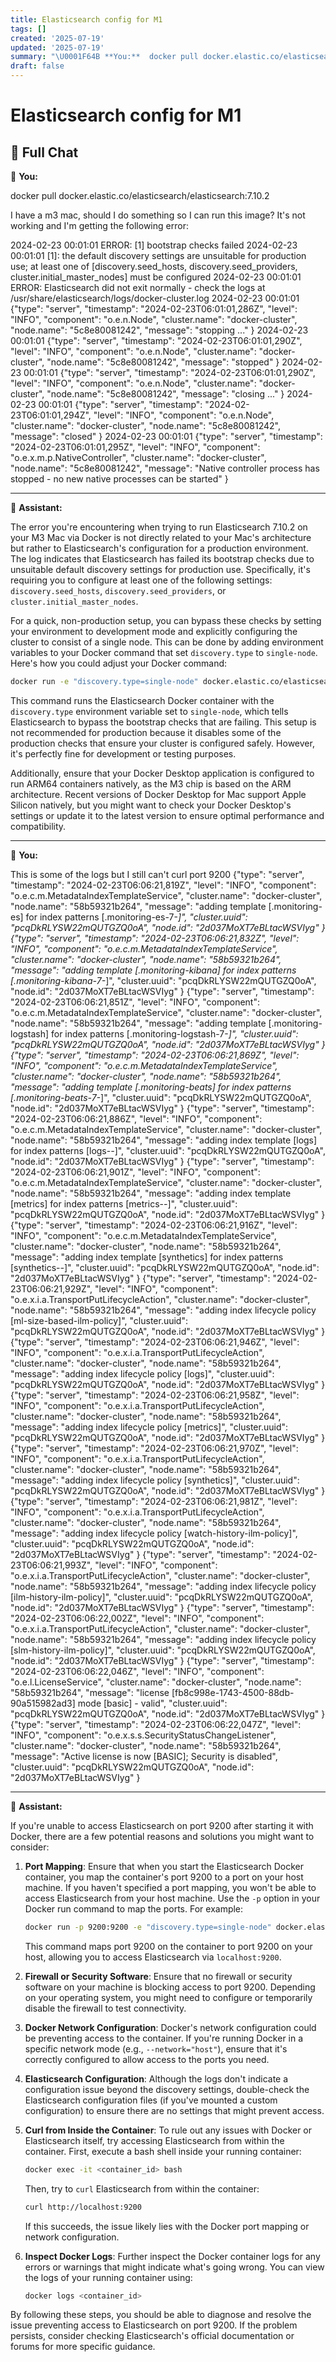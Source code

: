 ```yaml
---
title: Elasticsearch config for M1
tags: []
created: '2025-07-19'
updated: '2025-07-19'
summary: "\U0001F64B **You:**  docker pull docker.elastic.co/elasticsearch/elasticsearch:7.10.2"
draft: false
---
```


# Elasticsearch config for M1

## 🧠 Full Chat

🙋 **You:**

docker pull docker.elastic.co/elasticsearch/elasticsearch:7.10.2

I have a m3 mac, should I do something so I can run this image? It's not working and I'm getting the following error:

2024-02-23 00:01:01 ERROR: [1] bootstrap checks failed
2024-02-23 00:01:01 [1]: the default discovery settings are unsuitable for production use; at least one of [discovery.seed_hosts, discovery.seed_providers, cluster.initial_master_nodes] must be configured
2024-02-23 00:01:01 ERROR: Elasticsearch did not exit normally - check the logs at /usr/share/elasticsearch/logs/docker-cluster.log
2024-02-23 00:01:01 {"type": "server", "timestamp": "2024-02-23T06:01:01,286Z", "level": "INFO", "component": "o.e.n.Node", "cluster.name": "docker-cluster", "node.name": "5c8e80081242", "message": "stopping ..." }
2024-02-23 00:01:01 {"type": "server", "timestamp": "2024-02-23T06:01:01,290Z", "level": "INFO", "component": "o.e.n.Node", "cluster.name": "docker-cluster", "node.name": "5c8e80081242", "message": "stopped" }
2024-02-23 00:01:01 {"type": "server", "timestamp": "2024-02-23T06:01:01,290Z", "level": "INFO", "component": "o.e.n.Node", "cluster.name": "docker-cluster", "node.name": "5c8e80081242", "message": "closing ..." }
2024-02-23 00:01:01 {"type": "server", "timestamp": "2024-02-23T06:01:01,294Z", "level": "INFO", "component": "o.e.n.Node", "cluster.name": "docker-cluster", "node.name": "5c8e80081242", "message": "closed" }
2024-02-23 00:01:01 {"type": "server", "timestamp": "2024-02-23T06:01:01,295Z", "level": "INFO", "component": "o.e.x.m.p.NativeController", "cluster.name": "docker-cluster", "node.name": "5c8e80081242", "message": "Native controller process has stopped - no new native processes can be started" }

---

🤖 **Assistant:**

The error you're encountering when trying to run Elasticsearch 7.10.2 on your M3 Mac via Docker is not directly related to your Mac's architecture but rather to Elasticsearch's configuration for a production environment. The log indicates that Elasticsearch has failed its bootstrap checks due to unsuitable default discovery settings for production use. Specifically, it's requiring you to configure at least one of the following settings: `discovery.seed_hosts`, `discovery.seed_providers`, or `cluster.initial_master_nodes`.

For a quick, non-production setup, you can bypass these checks by setting your environment to development mode and explicitly configuring the cluster to consist of a single node. This can be done by adding environment variables to your Docker command that set `discovery.type` to `single-node`. Here's how you could adjust your Docker command:

```sh
docker run -e "discovery.type=single-node" docker.elastic.co/elasticsearch/elasticsearch:7.10.2
```

This command runs the Elasticsearch Docker container with the `discovery.type` environment variable set to `single-node`, which tells Elasticsearch to bypass the bootstrap checks that are failing. This setup is not recommended for production because it disables some of the production checks that ensure your cluster is configured safely. However, it's perfectly fine for development or testing purposes.

Additionally, ensure that your Docker Desktop application is configured to run ARM64 containers natively, as the M3 chip is based on the ARM architecture. Recent versions of Docker Desktop for Mac support Apple Silicon natively, but you might want to check your Docker Desktop's settings or update it to the latest version to ensure optimal performance and compatibility.

---

🙋 **You:**

This is some of the logs but I still can't curl port 9200
{"type": "server", "timestamp": "2024-02-23T06:06:21,819Z", "level": "INFO", "component": "o.e.c.m.MetadataIndexTemplateService", "cluster.name": "docker-cluster", "node.name": "58b59321b264", "message": "adding template [.monitoring-es] for index patterns [.monitoring-es-7-*]", "cluster.uuid": "pcqDkRLYSW22mQUTGZQ0oA", "node.id": "2d037MoXT7eBLtacWSVIyg"  }
{"type": "server", "timestamp": "2024-02-23T06:06:21,832Z", "level": "INFO", "component": "o.e.c.m.MetadataIndexTemplateService", "cluster.name": "docker-cluster", "node.name": "58b59321b264", "message": "adding template [.monitoring-kibana] for index patterns [.monitoring-kibana-7-*]", "cluster.uuid": "pcqDkRLYSW22mQUTGZQ0oA", "node.id": "2d037MoXT7eBLtacWSVIyg"  }
{"type": "server", "timestamp": "2024-02-23T06:06:21,851Z", "level": "INFO", "component": "o.e.c.m.MetadataIndexTemplateService", "cluster.name": "docker-cluster", "node.name": "58b59321b264", "message": "adding template [.monitoring-logstash] for index patterns [.monitoring-logstash-7-*]", "cluster.uuid": "pcqDkRLYSW22mQUTGZQ0oA", "node.id": "2d037MoXT7eBLtacWSVIyg"  }
{"type": "server", "timestamp": "2024-02-23T06:06:21,869Z", "level": "INFO", "component": "o.e.c.m.MetadataIndexTemplateService", "cluster.name": "docker-cluster", "node.name": "58b59321b264", "message": "adding template [.monitoring-beats] for index patterns [.monitoring-beats-7-*]", "cluster.uuid": "pcqDkRLYSW22mQUTGZQ0oA", "node.id": "2d037MoXT7eBLtacWSVIyg"  }
{"type": "server", "timestamp": "2024-02-23T06:06:21,886Z", "level": "INFO", "component": "o.e.c.m.MetadataIndexTemplateService", "cluster.name": "docker-cluster", "node.name": "58b59321b264", "message": "adding index template [logs] for index patterns [logs-*-*]", "cluster.uuid": "pcqDkRLYSW22mQUTGZQ0oA", "node.id": "2d037MoXT7eBLtacWSVIyg"  }
{"type": "server", "timestamp": "2024-02-23T06:06:21,901Z", "level": "INFO", "component": "o.e.c.m.MetadataIndexTemplateService", "cluster.name": "docker-cluster", "node.name": "58b59321b264", "message": "adding index template [metrics] for index patterns [metrics-*-*]", "cluster.uuid": "pcqDkRLYSW22mQUTGZQ0oA", "node.id": "2d037MoXT7eBLtacWSVIyg"  }
{"type": "server", "timestamp": "2024-02-23T06:06:21,916Z", "level": "INFO", "component": "o.e.c.m.MetadataIndexTemplateService", "cluster.name": "docker-cluster", "node.name": "58b59321b264", "message": "adding index template [synthetics] for index patterns [synthetics-*-*]", "cluster.uuid": "pcqDkRLYSW22mQUTGZQ0oA", "node.id": "2d037MoXT7eBLtacWSVIyg"  }
{"type": "server", "timestamp": "2024-02-23T06:06:21,929Z", "level": "INFO", "component": "o.e.x.i.a.TransportPutLifecycleAction", "cluster.name": "docker-cluster", "node.name": "58b59321b264", "message": "adding index lifecycle policy [ml-size-based-ilm-policy]", "cluster.uuid": "pcqDkRLYSW22mQUTGZQ0oA", "node.id": "2d037MoXT7eBLtacWSVIyg"  }
{"type": "server", "timestamp": "2024-02-23T06:06:21,946Z", "level": "INFO", "component": "o.e.x.i.a.TransportPutLifecycleAction", "cluster.name": "docker-cluster", "node.name": "58b59321b264", "message": "adding index lifecycle policy [logs]", "cluster.uuid": "pcqDkRLYSW22mQUTGZQ0oA", "node.id": "2d037MoXT7eBLtacWSVIyg"  }
{"type": "server", "timestamp": "2024-02-23T06:06:21,958Z", "level": "INFO", "component": "o.e.x.i.a.TransportPutLifecycleAction", "cluster.name": "docker-cluster", "node.name": "58b59321b264", "message": "adding index lifecycle policy [metrics]", "cluster.uuid": "pcqDkRLYSW22mQUTGZQ0oA", "node.id": "2d037MoXT7eBLtacWSVIyg"  }
{"type": "server", "timestamp": "2024-02-23T06:06:21,970Z", "level": "INFO", "component": "o.e.x.i.a.TransportPutLifecycleAction", "cluster.name": "docker-cluster", "node.name": "58b59321b264", "message": "adding index lifecycle policy [synthetics]", "cluster.uuid": "pcqDkRLYSW22mQUTGZQ0oA", "node.id": "2d037MoXT7eBLtacWSVIyg"  }
{"type": "server", "timestamp": "2024-02-23T06:06:21,981Z", "level": "INFO", "component": "o.e.x.i.a.TransportPutLifecycleAction", "cluster.name": "docker-cluster", "node.name": "58b59321b264", "message": "adding index lifecycle policy [watch-history-ilm-policy]", "cluster.uuid": "pcqDkRLYSW22mQUTGZQ0oA", "node.id": "2d037MoXT7eBLtacWSVIyg"  }
{"type": "server", "timestamp": "2024-02-23T06:06:21,993Z", "level": "INFO", "component": "o.e.x.i.a.TransportPutLifecycleAction", "cluster.name": "docker-cluster", "node.name": "58b59321b264", "message": "adding index lifecycle policy [ilm-history-ilm-policy]", "cluster.uuid": "pcqDkRLYSW22mQUTGZQ0oA", "node.id": "2d037MoXT7eBLtacWSVIyg"  }
{"type": "server", "timestamp": "2024-02-23T06:06:22,002Z", "level": "INFO", "component": "o.e.x.i.a.TransportPutLifecycleAction", "cluster.name": "docker-cluster", "node.name": "58b59321b264", "message": "adding index lifecycle policy [slm-history-ilm-policy]", "cluster.uuid": "pcqDkRLYSW22mQUTGZQ0oA", "node.id": "2d037MoXT7eBLtacWSVIyg"  }
{"type": "server", "timestamp": "2024-02-23T06:06:22,046Z", "level": "INFO", "component": "o.e.l.LicenseService", "cluster.name": "docker-cluster", "node.name": "58b59321b264", "message": "license [fb8c998e-1743-4500-88db-90a515982ad3] mode [basic] - valid", "cluster.uuid": "pcqDkRLYSW22mQUTGZQ0oA", "node.id": "2d037MoXT7eBLtacWSVIyg"  }
{"type": "server", "timestamp": "2024-02-23T06:06:22,047Z", "level": "INFO", "component": "o.e.x.s.s.SecurityStatusChangeListener", "cluster.name": "docker-cluster", "node.name": "58b59321b264", "message": "Active license is now [BASIC]; Security is disabled", "cluster.uuid": "pcqDkRLYSW22mQUTGZQ0oA", "node.id": "2d037MoXT7eBLtacWSVIyg"  }

---

🤖 **Assistant:**

If you're unable to access Elasticsearch on port 9200 after starting it with Docker, there are a few potential reasons and solutions you might want to consider:

1. **Port Mapping**: Ensure that when you start the Elasticsearch Docker container, you map the container's port 9200 to a port on your host machine. If you haven't specified a port mapping, you won't be able to access Elasticsearch from your host machine. Use the `-p` option in your Docker run command to map the ports. For example:

   ```sh
   docker run -p 9200:9200 -e "discovery.type=single-node" docker.elastic.co/elasticsearch/elasticsearch:7.10.2
   ```

   This command maps port 9200 on the container to port 9200 on your host, allowing you to access Elasticsearch via `localhost:9200`.

2. **Firewall or Security Software**: Ensure that no firewall or security software on your machine is blocking access to port 9200. Depending on your operating system, you might need to configure or temporarily disable the firewall to test connectivity.

3. **Docker Network Configuration**: Docker's network configuration could be preventing access to the container. If you're running Docker in a specific network mode (e.g., `--network="host"`), ensure that it's correctly configured to allow access to the ports you need.

4. **Elasticsearch Configuration**: Although the logs don't indicate a configuration issue beyond the discovery settings, double-check the Elasticsearch configuration files (if you've mounted a custom configuration) to ensure there are no settings that might prevent access.

5. **Curl from Inside the Container**: To rule out any issues with Docker or Elasticsearch itself, try accessing Elasticsearch from within the container. First, execute a bash shell inside your running container:

   ```sh
   docker exec -it <container_id> bash
   ```

   Then, try to `curl` Elasticsearch from within the container:

   ```sh
   curl http://localhost:9200
   ```

   If this succeeds, the issue likely lies with the Docker port mapping or network configuration.

6. **Inspect Docker Logs**: Further inspect the Docker container logs for any errors or warnings that might indicate what's going wrong. You can view the logs of your running container using:

   ```sh
   docker logs <container_id>
   ```

By following these steps, you should be able to diagnose and resolve the issue preventing access to Elasticsearch on port 9200. If the problem persists, consider checking Elasticsearch's official documentation or forums for more specific guidance.